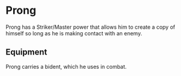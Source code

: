 # Prong
Prong has a Striker/Master power that allows him to create a copy of himself so long as he is making contact with an enemy.

## Equipment
Prong carries a bident, which he uses in combat.
